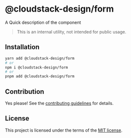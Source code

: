 # @cloudstack-design/form

A Quick description of the component

> This is an internal utility, not intended for public usage.

## Installation

```sh
yarn add @cloudstack-design/form
# or
npm i @cloudstack-design/form
# or
pnpm add @cloudstack-design/form
```

## Contribution

Yes please! See the
[contributing guidelines](https://github.com/cloudstack-tech/cloudstack-design/blob/master/CONTRIBUTING.md)
for details.

## License

This project is licensed under the terms of the
[MIT license](https://github.com/cloudstack-tech/cloudstack-design/blob/master/LICENSE).
